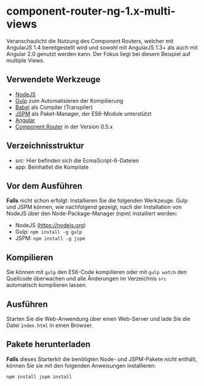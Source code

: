 # component-router-ng-1.x-multi-views 

Veranschaulicht die Nutzung des Component Routers, welcher mit AngularJS 1.4 bereitgestellt wird und sowohl mit AngularJS 1.3+ als auch mit Angular 2.0 genutzt werden kann. Der Fokus liegt bei diesem Beispiel auf multiple Views.

## Verwendete Werkzeuge

- [NodeJS](https://nodejs.org)
- [Gulp](http://gulpjs.com/) zum Automatisieren der Kompilierung
- [Babel](https://babeljs.io/) als Compiler (Transpiler)
- [JSPM](http://jspm.io/) als Paket-Manager, der ES6-Module unterstützt
- [Angular](https://angular.io)
- [Component Router](https://github.com/angular/router) in der Version 0.5.x

## Verzeichnisstruktur

- src: Hier befinden sich die EcmaScript-6-Dateien
- app: Beinhaltet die Kompilate

## Vor dem Ausführen

**Falls** nicht schon erfolgt: Installieren Sie die folgenden Werkzeuge. Gulp und JSPM können, wie nachfolgend gezeigt, nach der Installation von NodeJS über den Node-Package-Manager (npm) installiert werden: 

- NodeJS (https://nodejs.org)
- Gulp: ``npm install -g gulp``
- JSPM: ``npm install -g jspm``

## Kompilieren 

Sie können mit ``gulp`` den ES6-Code kompilieren oder mit ``gulp watch`` den Quellcode überwachen und alle Änderungen im Verzeichnis ``src`` automatisch kompilieren lassen.

## Ausführen

Starten Sie die Web-Anwendung über einen Web-Server und lade Sie die Datei ``ìndex.html`` in einen Browser.

## Pakete herunterladen

**Falls** dieses Starterkit die benötigten Node- und JSPM-Pakete *nicht* enthält, können Sie sie mit den folgenden Anweisungen installieren:

``
npm install
jspm install
``